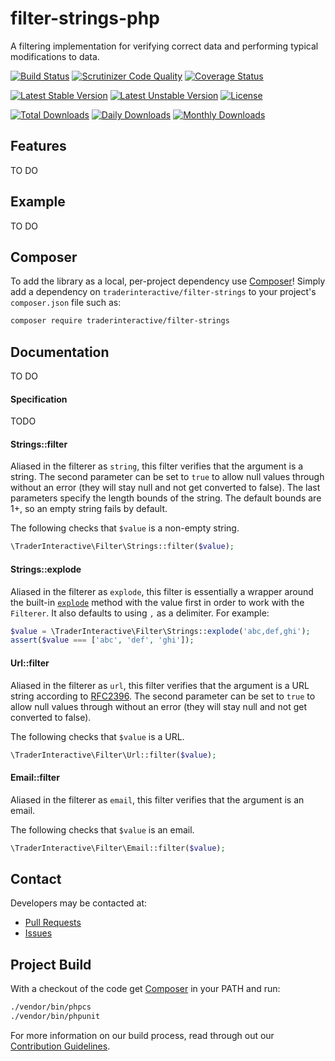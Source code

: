 # filter-strings-php

A filtering implementation for verifying correct data and performing typical modifications to data.

[![Build Status](https://travis-ci.org/traderinteractive/filter-strings-php.svg?branch=master)](https://travis-ci.org/traderinteractive/filter-strings-php)
[![Scrutinizer Code Quality](https://scrutinizer-ci.com/g/traderinteractive/filter-strings-php/badges/quality-score.png?b=master)](https://scrutinizer-ci.com/g/traderinteractive/filter-strings-php/?branch=master)
[![Coverage Status](https://coveralls.io/repos/github/traderinteractive/filter-strings-php/badge.svg?branch=master)](https://coveralls.io/github/traderinteractive/filter-strings-php?branch=master)

[![Latest Stable Version](https://poser.pugx.org/traderinteractive/filter-strings/v/stable)](https://packagist.org/packages/traderinteractive/filter-strings)
[![Latest Unstable Version](https://poser.pugx.org/traderinteractive/filter-strings/v/unstable)](https://packagist.org/packages/traderinteractive/filter-strings)
[![License](https://poser.pugx.org/traderinteractive/filter-strings/license)](https://packagist.org/packages/traderinteractive/filter-strings)

[![Total Downloads](https://poser.pugx.org/traderinteractive/filter-strings/downloads)](https://packagist.org/packages/traderinteractive/filter-strings)
[![Daily Downloads](https://poser.pugx.org/traderinteractive/filter-strings/d/daily)](https://packagist.org/packages/traderinteractive/filter-strings)
[![Monthly Downloads](https://poser.pugx.org/traderinteractive/filter-strings/d/monthly)](https://packagist.org/packages/traderinteractive/filter-strings)

## Features

TO DO

## Example

TO DO

## Composer

To add the library as a local, per-project dependency use [Composer](http://getcomposer.org)! Simply add a dependency on
`traderinteractive/filter-strings` to your project's `composer.json` file such as:

```sh
composer require traderinteractive/filter-strings
```

## Documentation

TO DO

#### Specification

TODO

#### Strings::filter
Aliased in the filterer as `string`, this filter verifies that the argument is a string.  The second parameter can be set to `true` to allow
null values through without an error (they will stay null and not get converted to false).  The last parameters specify the length bounds of the
string. The default bounds are 1+, so an empty string fails by default.

The following checks that `$value` is a non-empty string.
```php
\TraderInteractive\Filter\Strings::filter($value);
```

#### Strings::explode
Aliased in the filterer as `explode`, this filter is essentially a wrapper around the built-in [`explode`](http://www.php.net/explode) method
with the value first in order to work with the `Filterer`.  It also defaults to using `,` as a delimiter.  For example:
```php
$value = \TraderInteractive\Filter\Strings::explode('abc,def,ghi');
assert($value === ['abc', 'def', 'ghi']);
```

#### Url::filter
Aliased in the filterer as `url`, this filter verifies that the argument is a URL string according to
[RFC2396](http://www.faqs.org/rfcs/rfc2396). The second parameter can be set to `true` to allow
null values through without an error (they will stay null and not get converted to false).

The following checks that `$value` is a URL.
```php
\TraderInteractive\Filter\Url::filter($value);
```

#### Email::filter
Aliased in the filterer as `email`, this filter verifies that the argument is an email.

The following checks that `$value` is an email.
```php
\TraderInteractive\Filter\Email::filter($value);
```

## Contact

Developers may be contacted at:

 * [Pull Requests](https://github.com/traderinteractive/filter-strings-php/pulls)
 * [Issues](https://github.com/traderinteractive/filter-strings-php/issues)

## Project Build

With a checkout of the code get [Composer](http://getcomposer.org) in your PATH and run:

```bash
./vendor/bin/phpcs
./vendor/bin/phpunit
```

For more information on our build process, read through out our [Contribution Guidelines](CONTRIBUTING.md).
